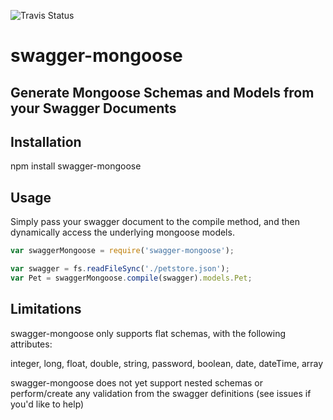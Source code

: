 ![Travis Status](https://travis-ci.org/simonguest/swagger-mongoose.svg?branch=master)
# swagger-mongoose

## Generate Mongoose Schemas and Models from your Swagger Documents

## Installation

  npm install swagger-mongoose

## Usage

Simply pass your swagger document to the compile method, and then dynamically access the underlying mongoose models.

```js
var swaggerMongoose = require('swagger-mongoose');

var swagger = fs.readFileSync('./petstore.json');
var Pet = swaggerMongoose.compile(swagger).models.Pet;
```

## Limitations

swagger-mongoose only supports flat schemas, with the following attributes:

  integer, long, float, double, string, password, boolean, date, dateTime, array

swagger-mongoose does not yet support nested schemas or perform/create any validation from the swagger definitions (see issues if you'd like to help)
